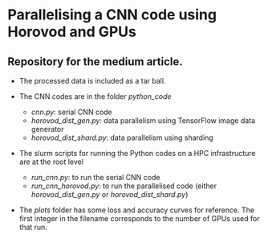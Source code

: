 # Parallelising a CNN code using Horovod and GPUs

## Repository for the medium article.

* The processed data is included as a tar ball. 

* The CNN codes are in the folder *python_code*
  * *cnn.py*: serial CNN code
  * *horovod_dist_gen.py*: data parallelism using TensorFlow image data generator
  * *horovod_dist_shard.py*: data parallelism using sharding
* The slurm scripts for running the Python codes on a HPC infrastructure are at the root level
  * *run_cnn.py*: to run the serial CNN code
  * *run_cnn_horovod.py*: to run the parallelised code (either *horovod_dist_gen.py* or *horovod_dist_shard.py*)
* The *plots* folder has some loss and accuracy curves for reference. The first integer in the filename corresponds to the number of GPUs used for that run.
